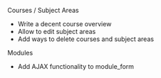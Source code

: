 Courses / Subject Areas

+ Write a decent course overview
+ Allow to edit subject areas
+ Add ways to delete courses and subject areas

Modules

+ Add AJAX functionality to module_form

